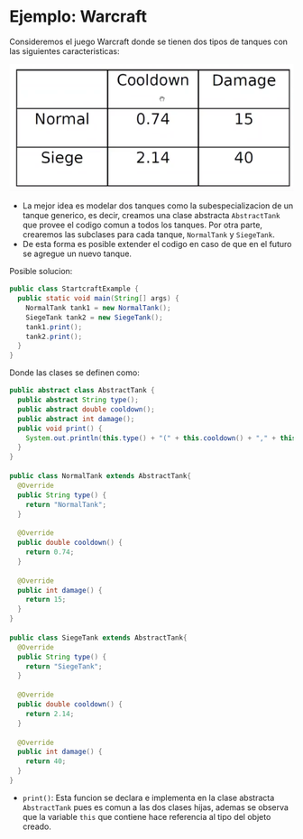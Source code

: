 # Ejemplo: Warcraft

Consideremos el juego Warcraft donde se tienen dos tipos de tanques con las siguientes caracteristicas:

![](img/tanque.PNG)

* La mejor idea es modelar dos tanques como la subespecializacion de un tanque generico, es decir, creamos una clase abstracta `AbstractTank` que provee el codigo comun a todos los tanques. Por otra parte, crearemos las subclases para cada tanque, `NormalTank` y `SiegeTank`.
* De esta forma es posible extender el codigo en caso de que en el futuro se agregue un nuevo tanque.

Posible solucion:

```java
public class StartcraftExample {
  public static void main(String[] args) {
    NormalTank tank1 = new NormalTank();
    SiegeTank tank2 = new SiegeTank();
    tank1.print();
    tank2.print();
  }
}
```

Donde las clases se definen como:
```java
public abstract class AbstractTank {
  public abstract String type();
  public abstract double cooldown();
  public abstract int damage();
  public void print() {
    System.out.println(this.type() + "(" + this.cooldown() + "," + this.damage() + ")");
  }
}

public class NormalTank extends AbstractTank{
  @Override
  public String type() {
    return "NormalTank";
  }

  @Override
  public double cooldown() {
    return 0.74;
  }

  @Override
  public int damage() {
    return 15;
  }
}

public class SiegeTank extends AbstractTank{
  @Override
  public String type() {
    return "SiegeTank";
  }

  @Override
  public double cooldown() {
    return 2.14;
  }

  @Override
  public int damage() {
    return 40;
  }
}
```

* `print()`: Esta funcion se declara e implementa en la clase abstracta `AbstractTank` pues es comun a las dos clases hijas, ademas se observa que la variable `this` que contiene hace referencia al tipo del objeto creado.